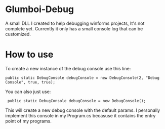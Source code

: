 # Glumboi-Debug
A small DLL I created to help debugging winforms projects, It's not complete yet.
Currently it only has a small console log that can be customized.

# How to use
To create a new instance of the debug console use this line: 
   
    public static DebugConsole debugConsole = new DebugConsole(2, "Debug Console", true, true);
    
You can also just use:

     public static DebugConsole debugConsole = new DebugConsole();

This will create a new debug console with the default params.
I personally implement this console in my Program.cs becasuse it contains the entry point of my programs.
